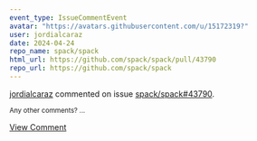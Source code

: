 ```yaml
---
event_type: IssueCommentEvent
avatar: "https://avatars.githubusercontent.com/u/15172319?"
user: jordialcaraz
date: 2024-04-24
repo_name: spack/spack
html_url: https://github.com/spack/spack/pull/43790
repo_url: https://github.com/spack/spack
---
```


<a href='https://github.com/jordialcaraz' target='_blank'>jordialcaraz</a> commented on issue <a href='https://github.com/spack/spack/pull/43790' target='_blank'>spack/spack#43790</a>.

<small>Any other comments?...</small>

<a href='https://github.com/spack/spack/pull/43790' target='_blank'>View Comment</a>
